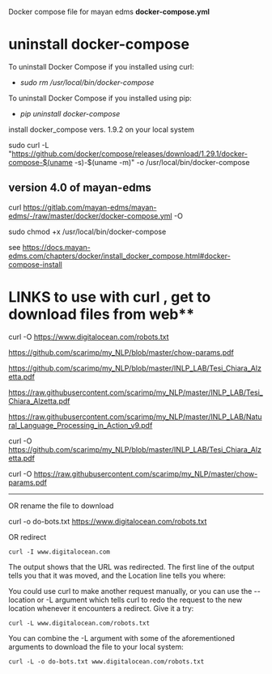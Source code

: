 
Docker compose file for mayan edms  **docker-compose.yml**

# uninstall docker-compose

To uninstall Docker Compose if you installed using curl:

- *sudo rm /usr/local/bin/docker-compose*

To uninstall Docker Compose if you installed using pip:

- *pip uninstall docker-compose*

install docker_compose vers. 1.9.2 on your local system

sudo curl -L "https://github.com/docker/compose/releases/download/1.29.1/docker-compose-$(uname -s)-$(uname -m)" -o /usr/local/bin/docker-compose

## version 4.0  of mayan-edms
curl https://gitlab.com/mayan-edms/mayan-edms/-/raw/master/docker/docker-compose.yml -O

sudo chmod +x /usr/local/bin/docker-compose

see https://docs.mayan-edms.com/chapters/docker/install_docker_compose.html#docker-compose-install


# LINKS to use with curl , get to download files from web**

curl -O https://www.digitalocean.com/robots.txt



https://github.com/scarimp/my_NLP/blob/master/chow-params.pdf

https://github.com/scarimp/my_NLP/blob/master/INLP_LAB/Tesi_Chiara_Alzetta.pdf

https://raw.githubusercontent.com/scarimp/my_NLP/master/INLP_LAB/Tesi_Chiara_Alzetta.pdf

https://raw.githubusercontent.com/scarimp/my_NLP/master/INLP_LAB/Natural_Language_Processing_in_Action_v9.pdf

curl -O https://github.com/scarimp/my_NLP/blob/master/INLP_LAB/Tesi_Chiara_Alzetta.pdf

curl -O https://raw.githubusercontent.com/scarimp/my_NLP/master/chow-params.pdf

--------------------------------------------------------
OR rename the file to download

curl -o do-bots.txt  https://www.digitalocean.com/robots.txt

OR redirect

    curl -I www.digitalocean.com

The output shows that the URL was redirected. 
The first line of the output tells you that it 
was moved, and the Location line tells you where:

You could use curl to make another request manually, 
or you can use the --location or -L argument which 
tells curl to redo the request to the new location 
whenever it encounters a redirect. Give it a try:

    curl -L www.digitalocean.com/robots.txt
    
You can combine the -L argument with some of 
the aforementioned arguments to download the 
file to your local system:

    curl -L -o do-bots.txt www.digitalocean.com/robots.txt






